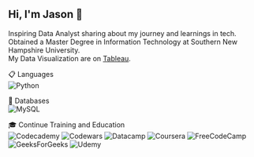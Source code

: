 
## Hi, I'm Jason 👋

Inspiring Data Analyst sharing about my journey and learnings in tech. <br/>
Obtained a Master Degree in Information Technology at Southern New Hampshire University. <br/>
My Data Visualization are on [Tableau](https://public.tableau.com/app/profile/jason.le1521/vizzes). <br/>


📋 Languages <br/>
![Python](https://img.shields.io/badge/python-3670A0?style=for-the-badge&logo=python&logoColor=ffdd54)

💾 Databases <br/>
![MySQL](https://img.shields.io/badge/mysql-4479A1.svg?style=for-the-badge&logo=mysql&logoColor=white)

🎓 Continue Training and Education <br/>
![Codecademy](https://img.shields.io/badge/Codecademy-FFF0E5?style=for-the-badge&logo=codecademy&logoColor=1F243A)
![Codewars](https://img.shields.io/badge/Codewars-B1361E?style=for-the-badge&logo=codewars&logoColor=grey)
![Datacamp](https://img.shields.io/badge/Datacamp-05192D?style=for-the-badge&logo=datacamp&logoColor=03E860)
![Coursera](https://img.shields.io/badge/Coursera-%230056D2.svg?style=for-the-badge&logo=Coursera&logoColor=white)
![FreeCodeCamp](https://img.shields.io/badge/Freecodecamp-%23123.svg?&style=for-the-badge&logo=freecodecamp&logoColor=green)
![GeeksForGeeks](https://img.shields.io/badge/GeeksforGeeks-gray?style=for-the-badge&logo=geeksforgeeks&logoColor=35914c)
![Udemy](https://img.shields.io/badge/Udemy-A435F0?style=for-the-badge&logo=Udemy&logoColor=white)




